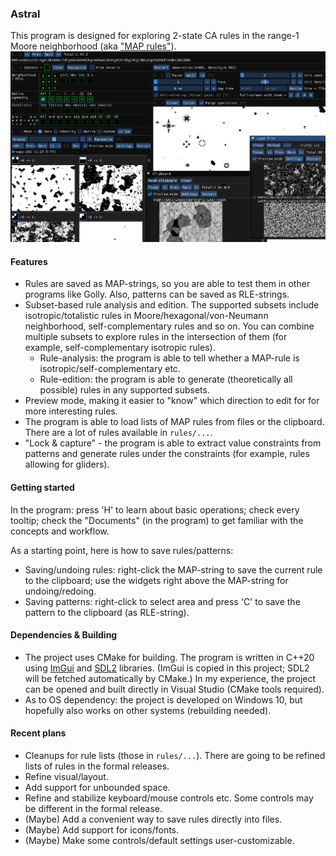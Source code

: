 ### Astral
This program is designed for exploring 2-state CA rules in the range-1 Moore neighborhood (aka ["MAP rules"](https://golly.sourceforge.io/Help/Algorithms/QuickLife.html#map)).
![screenshot](screenshot.png)

#### Features
- Rules are saved as MAP-strings, so you are able to test them in other programs like Golly. Also, patterns can be saved as RLE-strings.
- Subset-based rule analysis and edition. The supported subsets include isotropic/totalistic rules in Moore/hexagonal/von-Neumann neighborhood, self-complementary rules and so on. You can combine multiple subsets to explore rules in the intersection of them (for example, self-complementary isotropic rules).
    - Rule-analysis: the program is able to tell whether a MAP-rule is isotropic/self-complementary etc.
    - Rule-edition: the program is able to generate (theoretically all possible) rules in any supported subsets.
- Preview mode, making it easier to "know" which direction to edit for for more interesting rules.
- The program is able to load lists of MAP rules from files or the clipboard. There are a lot of rules available in `rules/...`.
- "Lock & capture" - the program is able to extract value constraints from patterns and generate rules under the constraints (for example, rules allowing for gliders).

#### Getting started
In the program: press 'H' to learn about basic operations; check every tooltip; check the "Documents" (in the program) to get familiar with the concepts and workflow.

As a starting point, here is how to save rules/patterns:
- Saving/undoing rules: right-click the MAP-string to save the current rule to the clipboard; use the widgets right above the MAP-string for undoing/redoing.
- Saving patterns: right-click to select area and press 'C' to save the pattern to the clipboard (as RLE-string).

#### Dependencies & Building
- The project uses CMake for building. The program is written in C++20 using [ImGui](https://github.com/ocornut/imgui) and [SDL2](https://github.com/libsdl-org/SDL) libraries. (ImGui is copied in this project; SDL2 will be fetched automatically by CMake.) In my experience, the project can be opened and built directly in Visual Studio (CMake tools required).
- As to OS dependency: the project is developed on Windows 10, but hopefully also works on other systems (rebuilding needed).

#### Recent plans
- Cleanups for rule lists (those in `rules/...`). There are going to be refined lists of rules in the formal releases.
- Refine visual/layout.
- Add support for unbounded space.
- Refine and stabilize keyboard/mouse controls etc. Some controls may be different in the formal release.
- (Maybe) Add a convenient way to save rules directly into files.
- (Maybe) Add support for icons/fonts.
- (Maybe) Make some controls/default settings user-customizable.
